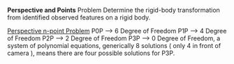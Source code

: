 **Perspective and Points** Problem Determine the rigid-body transformation from identified observed features on a rigid body.

[Perspective n-point Problem](https://www.youtube.com/watch?v=0JGC5hZYCVE)
P0P  -->  6 Degree of Freedom
P1P   --> 4 Degree of Freedom
P2P   --> 2 Degree of Freedom
P3P   --> 0 Degree of Freedom, a system of polynomial equations, generically 8 solutions ( only 4 in front of camera ), means there are four possible solutions for P3P.
